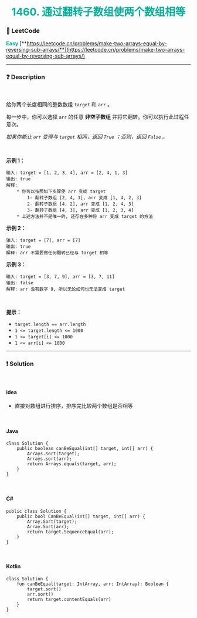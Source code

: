 <h1 style="text-align: center;"> <span style="color: #00AF9B;">1460. 通过翻转子数组使两个数组相等</span> </h1>

### 🚀 LeetCode

<base target="_blank">

<span style="color: #00AF9B;">**Easy**</span> [**https://leetcode.cn/problems/make-two-arrays-equal-by-reversing-sub-arrays/**](https://leetcode.cn/problems/make-two-arrays-equal-by-reversing-sub-arrays/)

---

### ❓ Description

<br/>

给你两个长度相同的整数数组 `target` 和 `arr` 。

每一步中，你可以选择 `arr` 的任意 **非空子数组** 并将它翻转。你可以执行此过程任意次。

*如果你能让 `arr` 变得与 `target` 相同，返回 `True` ；否则，返回 `False` 。*

<br/>

**示例 1：**

```
输入: target = [1, 2, 3, 4], arr = [2, 4, 1, 3]
输出: true
解释: 
    * 你可以按照如下步骤使 arr 变成 target
        1- 翻转子数组 [2, 4, 1], arr 变成 [1, 4, 2, 3]
        2- 翻转子数组 [4, 2], arr 变成 [1, 2, 4, 3]
        3- 翻转子数组 [4, 3], arr 变成 [1, 2, 3, 4]
    * 上述方法并不是唯一的, 还存在多种将 arr 变成 target 的方法
```

**示例 2：**

```
输入: target = [7], arr = [7]
输出: true
解释: arr 不需要做任何翻转已经与 target 相等
```

**示例 3：**

```
输入: target = [3, 7, 9], arr = [3, 7, 11]
输出: false
解释: arr 没有数字 9, 所以无论如何也无法变成 target
```

<br/>

**提示：**

* `target.length == arr.length`
* `1 <= target.length <= 1000`
* `1 <= target[i] <= 1000`
* `1 <= arr[i] <= 1000`

---

### ❗ Solution

<br/>

#### idea

* 直接对数组进行排序，排序完比较两个数组是否相等

<br/>

#### Java

```
class Solution {
    public boolean canBeEqual(int[] target, int[] arr) {
        Arrays.sort(target);
        Arrays.sort(arr);
        return Arrays.equals(target, arr);
    }
}
```

<br/>

#### C#

```
public class Solution {
    public bool CanBeEqual(int[] target, int[] arr) {
        Array.Sort(target);
        Array.Sort(arr);
        return target.SequenceEqual(arr);
    }
}
```

<br/>

#### Kotlin

```
class Solution {
    fun canBeEqual(target: IntArray, arr: IntArray): Boolean {
        target.sort()
        arr.sort()
        return target.contentEquals(arr)
    }
}
```
